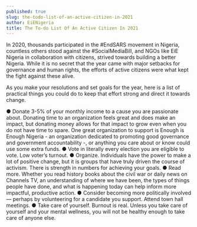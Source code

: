 ```yaml
---
published: true
slug: the-todo-list-of-an-active-citizen-in-2021
author: EiENigeria
title: The To-do List Of An Active Citizen In 2021
---
```

In 2020, thousands participated in the #EndSARS movement in Nigeria, countless others stood against the #SocialMediaBill, and NGOs like EiE Nigeria in collaboration with citizens, strived towards building a better Nigeria. While it is no secret that the year came with major setbacks for governance and human rights, the efforts of active citizens were what kept the fight against these alive.

As you make your resolutions and set goals for the year, here is a list of practical things you could do to keep that effort strong and direct it towards change.

●	Donate 3-5% of your monthly income to a cause you are passionate about. Donating time to an organization feels great and does make an impact, but donating money allows for that impact to grow even when you do not have time to spare. One great organization to support is Enough is Enough Nigeria - an organization dedicated to promoting good governance and government accountability -, or anything you care about or know could use some extra funds.
●	Vote in literally every election you are eligible to vote. Low voter’s turnout.
●	Organize. Individuals have the power to make a lot of positive change, but it is groups that have truly driven the course of activism. There is strength in numbers for achieving your goals.
●	Read more. Whether you read history books about the civil war or daily news on Channels TV, an understanding of where we have been, the types of things people have done, and what is happening today can help inform more impactful, productive action.
●	Consider becoming more politically involved — perhaps by volunteering for a candidate you support. Attend town hall meetings.
●	Take care of yourself. Burnout is real. Unless you take care of yourself and your mental wellness, you will not be healthy enough to take care of anyone else.